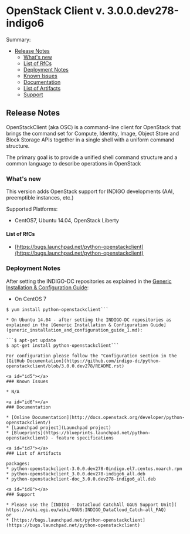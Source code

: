 # OpenStack Client v. 3.0.0.dev278-indigo6


Summary:
* [Release Notes](#id1)
  * [What's new](#id2)
  * [List of RfCs](#id3)
  * [Deployment Notes](#id4)
  * [Known Issues](#id5)
  * [Documentation](#id6)
  * [List of Artifacts](#id7)
  * [Support](#id8)


<a id="id1"></a>
## Release Notes

OpenStackClient (aka OSC) is a command-line client for OpenStack that brings the command set for Compute, Identity, Image, Object Store and Block Storage APIs together in a single shell with a uniform command structure.

The primary goal is to provide a unified shell command structure and a common language to describe operations in OpenStack

<a id="id2"></a>
### What's new

This version adds OpenStack support for INDIGO developments (AAI, preemptible instances, etc.)

Supported Platforms:
* CentOS7, Ubuntu 14.04, OpenStack Liberty


<a id="id3"></a>
#### List of RfCs 

* [https://bugs.launchpad.net/python-openstackclient](https://bugs.launchpad.net/python-openstackclient)

<a id="id4"></a>
### Deployment Notes

After setting the INDIGO-DC repositories as explained in the [Generic Installation & Configuration Guide](generic_installation_and_configuration_guide_1.md):
* On CentOS 7 

```$ yum clean all
$ yum install python-openstackclient```

* On Ubuntu 14.04 - after setting the INDIGO-DC repositories as explained in the [Generic Installation & Configuration Guide](generic_installation_and_configuration_guide_1.md):

```$ apt-get update
$ apt-get install python-openstackclient```

For configuration please follow the "Configuration section in the [GitHub Documentation](https://github.com/indigo-dc/python-openstackclient/blob/3.0.0.dev278/README.rst)

<a id="id5"></a>
### Known Issues

* N/A

<a id="id6"></a>
### Documentation

* [Online Documentation](http://docs.openstack.org/developer/python-openstackclient/)
* [Launchpad project](Launchpad project) 
* [Blueprints](https://blueprints.launchpad.net/python-openstackclient) - feature specifications

<a id="id7"></a>
### List of Artifacts

packages:
* python-openstackclient-3.0.0.dev278-0indigo.el7.centos.noarch.rpm
* python-openstackclient_3.0.0.dev278-indigo6_all.deb
* python-openstackclient-doc_3.0.0.dev278-indigo6_all.deb

<a id="id8"></a>
### Support

* Please use the [INDIGO - DataCloud CatchAll GGUS Support Unit](
https://wiki.egi.eu/wiki/GGUS:INDIGO_DataCloud_Catch-all_FAQ)
or
* [https://bugs.launchpad.net/python-openstackclient](https://bugs.launchpad.net/python-openstackclient)